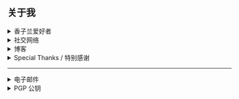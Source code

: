 ## 关于我

<details>
<summary> 香子兰爱好者 </summary> 
  <ul>
    <li><i>"If we really love you then even if it's troublesome we want to be with you, that is a reason to want to be with you."</i></li>
  </ul>
</details>
<details>
<summary> 社交网络 </summary> 
  <ul>
    <li><a href="https://twitter.com/baiyuanneko">Twitter</a></li>
    <li><a href="https://github.com/baiyuanneko">GitHub</a></li>
    <li><a href="https://t.me/baiyuanneko">Telegram</a></li>
    <li><a href="https://matrix.to/#/@baiyang-lzy:matrix.org">Matrix</a></li>
    <li><a href="https://www.zhihu.com/people/popcorn17">知乎</a></li>
    <li><a href="https://space.bilibili.com/13850573">bilibili</a></li>
    <li><a href="https://bangumi.tv/user/bdtbbylzy">Bangumi</a></li>
    <li><a href="https://music.163.com/#/user/home?id=101548260">网易云音乐</a></li>
    <li><a href="https://m.cmx.im/@baiyang_lzy">Mastodon </a></li>
    <li>QQ：baiyuaneko</li>
    <li>QQ 群：983538695 （群名：香子兰）</li>
  </ul>
</details>
<details>
<summary> 博客 </summary> 
  <ul>
    <li><a href="https://nekomoe.xyz/">柏园猫のBlog</a></li>
  </ul>
</details>

<details>
<summary> Special Thanks / 特别感谢 </summary> 
  <ul>
    <li><b><a href="https://github.com/Misaka13514">欠陥電気 𝑹𝒂𝒅𝒊𝒐𝑵𝒐𝒊𝒔𝒆 ⚝</a></b></li>
  </ul>
</details>

---

<details>
<summary> 电子邮件 </summary> 
  <p>我一直登录着电子邮件客户端，所以你可以给我发邮件从而及时联系到我。</p>
  <ul>
    <li><a href="mailto:i@nekomoe.xyz">i@nekomoe.xyz</a></li>
    <li><a href="mailto:baiyang-lzy@outlook.com">baiyang-lzy@outlook.com</a></li>
    <li><a href="mailto:baiyanglzy@gmail.com">baiyanglzy@gmail.com</a></li>
    <li><a href="mailto:baiyuanneko@protonmail.com">baiyuanneko@protonmail.com</a></li>
  </ul>
</details>

<details>
<summary> PGP 公钥 </summary> 
  <ul>
    <li>我将 PGP 公钥上传到了 <code>keys.openpgp.org</code> 服务器，所以你可以 <a href="https://keys.openpgp.org/vks/v1/by-fingerprint/5B31AE9B3B7421EE851878BC12FC7165238A4CB1">点击这里下载我的 PGP 公钥</a></li>
    <li>其指纹是<code>5B31 AE9B 3B74 21EE 8518 78BC 12FC 7165 238A 4CB1</code></li>
  </ul>
</details>

